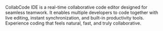 CollabCode IDE is a real-time collaborative code editor designed for seamless teamwork. It enables multiple developers to code together with live editing, instant synchronization, and built-in productivity tools. Experience coding that feels natural, fast, and truly collaborative.
